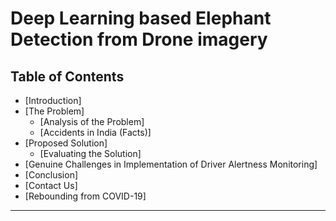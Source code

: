 # Deep Learning based Elephant Detection from Drone imagery

## Table of Contents ##
* [Introduction]
* [The Problem]
  * [Analysis of the Problem]
  * [Accidents in India (Facts)]
* [Proposed Solution]
  * [Evaluating the Solution]
* [Genuine Challenges in Implementation of Driver Alertness Monitoring]
* [Conclusion]
* [Contact Us]
* [Rebounding from COVID-19]

- - - -
